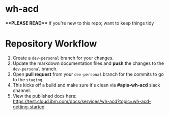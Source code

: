 # wh-acd

**\*\*PLEASE READ\*\*** if you're new to this repo; want to keep things tidy

# Repository Workflow

1. Create a `dev-personal` branch  for your changes. 
2. Update the markdown documentation files and **push** the changes to the `dev-personal` branch.
3. Open **pull request** from your `dev-personal` branch for the commits to go to the `staging`.
4. This kicks off a build and make sure it's clean via **#apis-wh-acd** slack channel.
5. View the published docs here: https://test.cloud.ibm.com/docs/services/wh-acd?topic=wh-acd-getting-started
